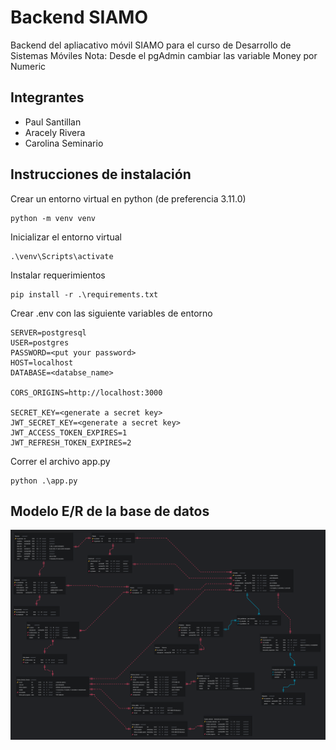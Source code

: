 # Backend SIAMO
Backend del apliacativo móvil SIAMO para el curso de Desarrollo de Sistemas Móviles
Nota: Desde el pgAdmin cambiar las variable Money por Numeric

## Integrantes
- Paul Santillan
- Aracely Rivera
- Carolina Seminario

## Instrucciones de instalación
Crear un entorno virtual en python (de preferencia 3.11.0)
```
python -m venv venv
```
Inicializar el entorno virtual
```
.\venv\Scripts\activate
```
Instalar requerimientos
```
pip install -r .\requirements.txt
```
Crear .env con las siguiente variables de entorno
```
SERVER=postgresql
USER=postgres
PASSWORD=<put your password>
HOST=localhost
DATABASE=<databse_name>

CORS_ORIGINS=http://localhost:3000

SECRET_KEY=<generate a secret key>
JWT_SECRET_KEY=<generate a secret key>
JWT_ACCESS_TOKEN_EXPIRES=1
JWT_REFRESH_TOKEN_EXPIRES=2
```
Correr el archivo app.py
```
python .\app.py
```

## Modelo E/R de la base de datos
![Modelo E/R](siamo_database_v3.png)